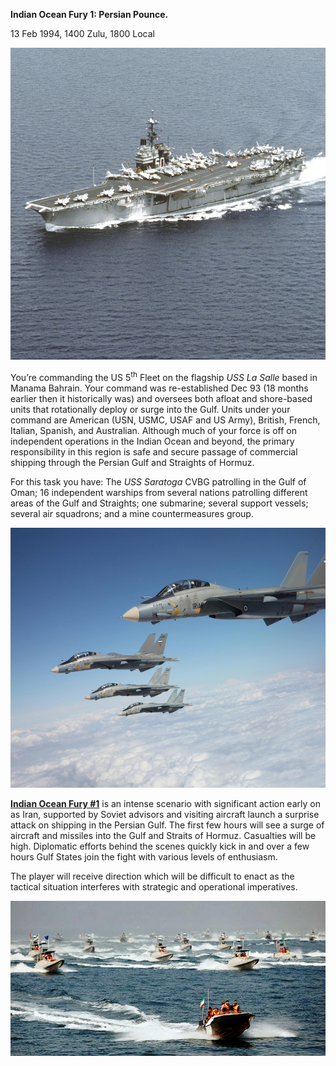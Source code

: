**Indian Ocean Fury 1: Persian Pounce.**

13 Feb 1994, 1400 Zulu, 1800 Local

<img src="/assets\images\aar\iof\iof1\image1.jpeg" style="width:6.5in;height:5.2in" alt="USS Saratoga (CV-60) - Wikipedia" />

You’re commanding the US 5<sup>th</sup> Fleet on the flagship *USS La
Salle* based in Manama Bahrain. Your command was re-established Dec 93
(18 months earlier then it historically was) and oversees both afloat
and shore-based units that rotationally deploy or surge into the Gulf.
Units under your command are American (USN, USMC, USAF and US Army),
British, French, Italian, Spanish, and Australian. Although much of your
force is off on independent operations in the Indian Ocean and beyond,
the primary responsibility in this region is safe and secure passage of
commercial shipping through the Persian Gulf and Straights of Hormuz.

For this task you have: The *USS Saratoga* CVBG patrolling in the Gulf
of Oman; 16 independent warships from several nations patrolling
different areas of the Gulf and Straights; one submarine; several
support vessels; several air squadrons; and a mine countermeasures
group.

<img src="/assets\images\aar\iof\iof1\image2.jpeg" style="width:6.5in;height:4.33333in" alt="The Iranian air force - unexpectedly sharp teeth?" />

**<u>Indian Ocean Fury \#1</u>** is an intense scenario with significant
action early on as Iran, supported by Soviet advisors and visiting
aircraft launch a surprise attack on shipping in the Persian Gulf. The
first few hours will see a surge of aircraft and missiles into the Gulf
and Straits of Hormuz. Casualties will be high. Diplomatic efforts
behind the scenes quickly kick in and over a few hours Gulf States join
the fight with various levels of enthusiasm.

The player will receive direction which will be difficult to enact as
the tactical situation interferes with strategic and operational
imperatives.

<img src="/assets\images\aar\iof\iof1\image3.jpeg" style="width:6.45833in;height:2.58333in" alt="Iran to conduct large-scale &amp;#39;Swarm Drill&amp;#39; for blockade of Strait of Hormuz, allege US officials" />

